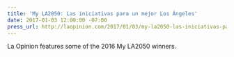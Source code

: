 ```yaml
---
title: 'My LA2050: Las iniciativas para un mejor Los Ángeles'
date: 2017-01-03 12:00:00 -07:00
press_url: http://laopinion.com/2017/01/03/my-la2050-las-iniciativas-para-un-mejor-los-angeles/
---
```


La Opinion features some of the 2016 My LA2050 winners.
